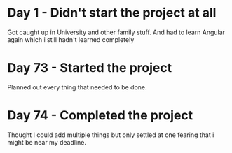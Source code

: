 # Day 1 - Didn't start the project at all
Got caught up in University and other family stuff. And had to learn Angular again which i still hadn't learned completely
# Day 73 - Started the project
Planned out every thing that needed to be done.
# Day 74 - Completed the project
Thought I could add multiple things but only settled at one fearing that i might be near my deadline.

